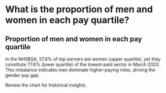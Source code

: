 #  What is the proportion of men and women in each pay quartile?

## Proportion of men and women in each pay quartile

In the NHSBSA, 57.8% of top earners are women (upper quartile), 
yet they constitute 77.6% (lower quartile) of the lowest-paid sector in March 2023. This imbalance indicates men dominate higher-paying roles, driving the gender pay gap. 

Review the chart for historical insights.



